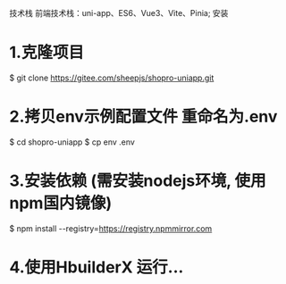 技术栈
前端技术栈：uni-app、ES6、Vue3、Vite、Pinia;
安装
# 1.克隆项目
$ git clone https://gitee.com/sheepjs/shopro-uniapp.git
# 2.拷贝env示例配置文件 重命名为.env
$ cd shopro-uniapp
$ cp env .env
# 3.安装依赖 (需安装nodejs环境, 使用npm国内镜像)
$ npm install --registry=https://registry.npmmirror.com
# 4.使用HbuilderX 运行...
